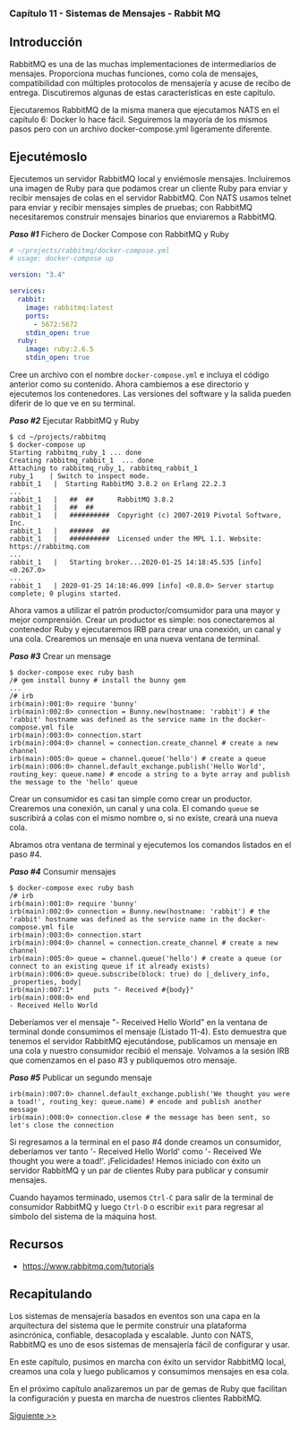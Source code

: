 ### Capítulo 11 - Sistemas de Mensajes - Rabbit MQ

## Introducción

RabbitMQ es una de las muchas implementaciones de intermediarios de mensajes.
Proporciona muchas funciones, como cola de mensajes, compatibilidad con
múltiples protocolos de mensajería y acuse de recibo de entrega. Discutiremos
algunas de estas características en este capítulo.

Ejecutaremos RabbitMQ de la misma manera que ejecutamos NATS en el capítulo 6:
Docker lo hace fácil. Seguiremos la mayoría de los mismos pasos pero con un
archivo docker-compose.yml ligeramente diferente.

## Ejecutémoslo

Ejecutemos un servidor RabbitMQ local y enviémosle mensajes. Incluiremos una
imagen de Ruby para que podamos crear un cliente Ruby para enviar y recibir
mensajes de colas en el servidor RabbitMQ. Con NATS usamos telnet para enviar y
recibir mensajes simples de pruebas; con RabbitMQ necesitaremos construir
mensajes binarios que enviaremos a RabbitMQ.

_**Paso #1**_ Fichero de Docker Compose con RabbitMQ y Ruby

```yml
# ~/projects/rabbitmq/docker-compose.yml
# usage: docker-compose up

version: "3.4"

services:
  rabbit:
    image: rabbitmq:latest
    ports:
      - 5672:5672
    stdin_open: true
  ruby:
    image: ruby:2.6.5
    stdin_open: true
```

Cree un archivo con el nombre `docker-compose.yml` e incluya el código anterior
como su contenido. Ahora cambiemos a ese directorio y ejecutemos los
contenedores. Las versiones del software y la salida pueden diferir de lo que ve
en su terminal.

_**Paso #2**_ Ejecutar RabbitMQ y Ruby

```console
$ cd ~/projects/rabbitmq
$ docker-compose up
Starting rabbitmq_ruby_1 ... done
Creating rabbitmq_rabbit_1  ... done
Attaching to rabbitmq_ruby_1, rabbitmq_rabbit_1
ruby_1    | Switch to inspect mode.
rabbit_1   |  Starting RabbitMQ 3.8.2 on Erlang 22.2.3
...
rabbit_1   |   ##  ##      RabbitMQ 3.8.2
rabbit_1   |   ##  ##
rabbit_1   |   ##########  Copyright (c) 2007-2019 Pivotal Software, Inc.
rabbit_1   |   ######  ##
rabbit_1   |   ##########  Licensed under the MPL 1.1. Website: https://rabbitmq.com
...
rabbit_1   |   Starting broker...2020-01-25 14:18:45.535 [info] <0.267.0>
...
rabbit_1   | 2020-01-25 14:18:46.099 [info] <0.8.0> Server startup complete; 0 plugins started.
```

Ahora vamos a utilizar el patrón productor/comsumidor para una mayor y mejor
comprensión. Crear un productor es simple: nos conectaremos al contenedor Ruby y
ejecutaremos IRB para crear una conexión, un canal y una cola. Crearemos un
mensaje en una nueva ventana de terminal.

_**Paso #3**_ Crear un mensage

```console
$ docker-compose exec ruby bash
/# gem install bunny # install the bunny gem
...
/# irb
irb(main):001:0> require 'bunny'
irb(main):002:0> connection = Bunny.new(hostname: 'rabbit') # the 'rabbit' hostname was defined as the service name in the docker-compose.yml file
irb(main):003:0> connection.start
irb(main):004:0> channel = connection.create_channel # create a new channel
irb(main):005:0> queue = channel.queue('hello') # create a queue
irb(main):006:0> channel.default_exchange.publish('Hello World', routing_key: queue.name) # encode a string to a byte array and publish the message to the 'hello' queue
```

Crear un consumidor es casi tan simple como crear un productor. Crearemos una
conexión, un canal y una cola. El comando `queue` se suscribirá a colas con el
mismo nombre o, si no existe, creará una nueva cola.

Abramos otra ventana de terminal y ejecutemos los comandos listados en el paso
#4.

_**Paso #4**_ Consumir mensajes

```console
$ docker-compose exec ruby bash
/# irb
irb(main):001:0> require 'bunny'
irb(main):002:0> connection = Bunny.new(hostname: 'rabbit') # the 'rabbit' hostname was defined as the service name in the docker-compose.yml file
irb(main):003:0> connection.start
irb(main):004:0> channel = connection.create_channel # create a new channel
irb(main):005:0> queue = channel.queue('hello') # create a queue (or connect to an existing queue if it already exists)
irb(main):006:0> queue.subscribe(block: true) do |_delivery_info, _properties, body|
irb(main):007:1*     puts "- Received #{body}"
irb(main):008:0> end
- Received Hello World
```

Deberíamos ver el mensaje "- Received Hello World" en la ventana de terminal
donde consumimos el mensaje (Listado 11-4). Esto demuestra que tenemos el
servidor RabbitMQ ejecutándose, publicamos un mensaje en una cola y nuestro
consumidor recibió el mensaje. Volvamos a la sesión IRB que comenzamos en el
paso #3 y publiquemos otro mensaje.

_**Paso #5**_ Publicar un segundo mensaje

```console
irb(main):007:0> channel.default_exchange.publish('We thought you were a toad!', routing_key: queue.name) # encode and publish another message
irb(main):008:0> connection.close # the message has been sent, so let's close the connection
```

Si regresamos a la terminal en el paso #4 donde creamos un consumidor,
deberíamos ver tanto '- Received Hello World' como '- Received We thought you
were a toad!'. ¡Felicidades! Hemos iniciado con éxito un servidor RabbitMQ y un
par de clientes Ruby para publicar y consumir mensajes.

Cuando hayamos terminado, usemos `Ctrl-C` para salir de la terminal de
consumidor RabbitMQ y luego `Ctrl-D` o escribir `exit` para regresar al símbolo
del sistema de la máquina host.

## Recursos

* https://www.rabbitmq.com/tutorials

## Recapitulando

Los sistemas de mensajería basados en eventos son una capa en la arquitectura
del sistema que le permite construir una plataforma asincrónica, confiable,
desacoplada y escalable. Junto con NATS, RabbitMQ es uno de esos sistemas de
mensajería fácil de configurar y usar.

En este capítulo, pusimos en marcha con éxito un servidor RabbitMQ local,
creamos una cola y luego publicamos y consumimos mensajes en esa cola.

En el próximo capítulo analizaremos un par de gemas de Ruby que facilitan la
configuración y puesta en marcha de nuestros clientes RabbitMQ.

[Siguiente >>](130-chapter-12.es.md)
